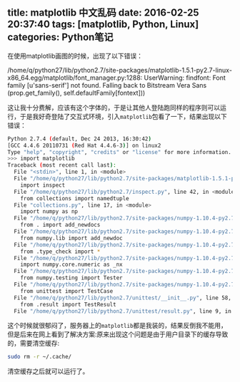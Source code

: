 title: matplotlib 中文乱码
date: 2016-02-25 20:37:40
tags: [matplotlib, Python, Linux]
categories: Python笔记
---
在使用matplotlib画图的时候，出现了以下错误：
> 
/home/q/python27/lib/python2.7/site-packages/matplotlib-1.5.1-py2.7-linux-x86_64.egg/matplotlib/font_manager.py:1288: UserWarning: findfont: Font family [u'sans-serif'] not found. Falling back to Bitstream Vera Sans
  (prop.get_family(), self.defaultFamily[fontext]))

这让我十分费解，应该有这个字体的，于是让其他人登陆跑同样的程序则可以运行，于是我好奇登陆了交互式环境，引入`matplotlib`包看了一下，结果出现以下错误：
```bash
Python 2.7.4 (default, Dec 24 2013, 16:30:42)
[GCC 4.4.6 20110731 (Red Hat 4.4.6-3)] on linux2
Type "help", "copyright", "credits" or "license" for more information.
>>> import matplotlib
Traceback (most recent call last):
  File "<stdin>", line 1, in <module>
  File "/home/q/python27/lib/python2.7/site-packages/matplotlib-1.5.1-py2.7-linux-x86_64.egg/matplotlib/__init__.py", line 111, in <module>
    import inspect
  File "/home/q/python27/lib/python2.7/inspect.py", line 42, in <module>
    from collections import namedtuple
  File "collections.py", line 17, in <module>
    import numpy as np
  File "/home/q/python27/lib/python2.7/site-packages/numpy-1.10.4-py2.7-linux-x86_64.egg/numpy/__init__.py", line 180, in <module>
    from . import add_newdocs
  File "/home/q/python27/lib/python2.7/site-packages/numpy-1.10.4-py2.7-linux-x86_64.egg/numpy/add_newdocs.py", line 13, in <module>
    from numpy.lib import add_newdoc
  File "/home/q/python27/lib/python2.7/site-packages/numpy-1.10.4-py2.7-linux-x86_64.egg/numpy/lib/__init__.py", line 8, in <module>
    from .type_check import *
  File "/home/q/python27/lib/python2.7/site-packages/numpy-1.10.4-py2.7-linux-x86_64.egg/numpy/lib/type_check.py", line 11, in <module>
    import numpy.core.numeric as _nx
  File "/home/q/python27/lib/python2.7/site-packages/numpy-1.10.4-py2.7-linux-x86_64.egg/numpy/core/__init__.py", line 58, in <module>
    from numpy.testing import Tester
  File "/home/q/python27/lib/python2.7/site-packages/numpy-1.10.4-py2.7-linux-x86_64.egg/numpy/testing/__init__.py", line 10, in <module>
    from unittest import TestCase
  File "/home/q/python27/lib/python2.7/unittest/__init__.py", line 58, in <module>
    from .result import TestResult
  File "/home/q/python27/lib/python2.7/unittest/result.py", line 9, in <module>
```
这个时候就很郁闷了，服务器上的`matplotlib`都是我装的，结果反倒我不能用，但是后来在网上看到了解决方案:原来出现这个问题是由于用户目录下的缓存导致的，需要清空缓存:
```bash
sudo rm -r ~/.cache/
```
清空缓存之后就可以运行了。
